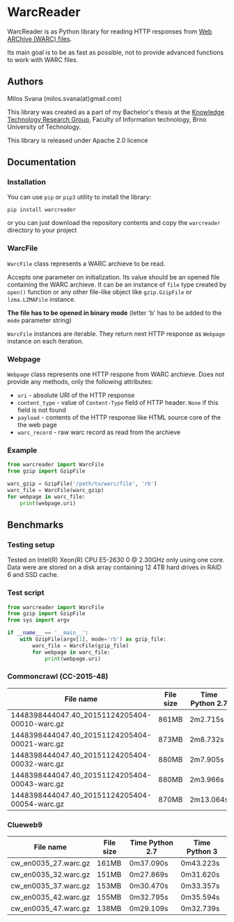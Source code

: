 # WarcReader

WarcReader is as Python library for reading HTTP responses from [Web ARChive 
(WARC) files](https://en.wikipedia.org/wiki/Web_ARChive).

Its main goal is to be as fast as possible, not to provide advanced functions
to work with WARC files.

## Authors

Milos Svana (milos.svana(at)gmail.com)

This library was created as a part of my Bachelor's thesis at the
[Knowledge Technology Research Group](http://knot.fit.vutbr.cz/), 
Faculty of Information technology, Brno University of Technology.

This library is released under Apache 2.0 licence

## Documentation

### Installation

You can use `pip` or `pip3` utility to install the library:

```
pip install warcreader
```

or you can just download the repository contents and copy the `warcreader` directory
to your project

### WarcFile

`WarcFile` class represents a WARC archieve to be read.

Accepts one parameter on initialization. Its value should be an opened file
containing the WARC archieve. It can be an instance of `file` type created by 
`open()` function or any other file-like object like `gzip.GzipFile` or 
`lzma.LZMAFile` instance.

**The file has to be opened in binary mode** 
(letter 'b' has to be added to the `mode` parameter string)

`WarcFile` instances are iterable. They return next HTTP response as `Webpage` 
instance on each iteration. 

### Webpage

`Webpage` class represents one HTTP respone from WARC archieve. Does not
provide any methods, only the following attributes:

- `uri` - absolute URI of the HTTP response
- `content_type` - value of `Content-Type` field of HTTP header. `None` if this field is not found
- `payload` - contents of the HTTP response like HTML source core of the the web page
- `warc_record` - raw warc record as read from the archieve

### Example

```python
from warcreader import WarcFile
from gzip import GzipFile

warc_gzip = GzipFile('/path/to/warc/file', 'rb')
warc_file = WarcFile(warc_gzip)
for webpage in warc_file:
	print(webpage.uri)
```

## Benchmarks

### Testing setup

Tested on Intel(R) Xeon(R) CPU E5-2630 0 @ 2.30GHz only using one core. Data were are stored on a disk array containing 12 4TB hard drives in RAID 6 and SSD cache. 

### Test script 

```python
from warcreader import WarcFile
from gzip import GzipFile
from sys import argv

if __name__ == '__main__':
    with GzipFile(argv[1], mode='rb') as gzip_file:
        warc_file = WarcFile(gzip_file)
        for webpage in warc_file:
            print(webpage.uri)
```

### Commoncrawl (CC-2015-48)

| File name                                     | File size    | Time Python 2.7  | Time Python 3 |
|-----------------------------------------------|--------------|------------------|---------------|
| 1448398444047.40_20151124205404-00010-warc.gz | 861MB        | 2m2.715s         | 3m43.404s     |
| 1448398444047.40_20151124205404-00021-warc.gz | 873MB        | 2m8.732s         | 3m59.925s     |
| 1448398444047.40_20151124205404-00032-warc.gz | 880MB        | 2m7.905s         | 4m26.469s     | 
| 1448398444047.40_20151124205404-00043-warc.gz | 880MB        | 2m3.966s         | 3m50.878s     |
| 1448398444047.40_20151124205404-00054-warc.gz | 870MB        | 2m13.064s        | 4m10.171s     |


### Clueweb9

| File name                                     | File size    | Time Python 2.7  | Time Python 3 |
|-----------------------------------------------|--------------|------------------|---------------|
| cw_en0035_27.warc.gz                          | 161MB        | 0m37.090s        | 0m43.223s     |
| cw_en0035_32.warc.gz                          | 151MB        | 0m27.869s        | 0m31.620s     |
| cw_en0035_37.warc.gz                          | 153MB        | 0m30.470s        | 0m33.357s     | 
| cw_en0035_42.warc.gz                          | 155MB        | 0m32.795s        | 0m35.594s     |
| cw_en0035_47.warc.gz                          | 138MB        | 0m29.109s        | 0m32.739s     |
